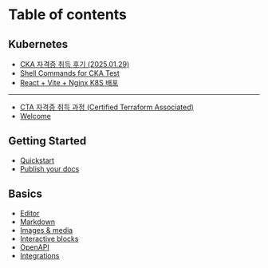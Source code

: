 # Table of contents

## Kubernetes

* [CKA 자격증 취득 후기 (2025.01.29)](README.md)
* [Shell Commands for CKA Test](<README (2).md>)
* [React + Vite + Nginx K8S 배포](kubernetes/react-+-vite-+-nginx-k8s.md)

***

* [CTA 자격증 취득 과정 (Certified Terraform Associated)](cta-certified-terraform-associated.md)
* [Welcome](<README (1).md>)

## Getting Started

* [Quickstart](getting-started/quickstart.md)
* [Publish your docs](getting-started/publish-your-docs.md)

## Basics

* [Editor](basics/editor.md)
* [Markdown](basics/markdown.md)
* [Images & media](basics/images-and-media.md)
* [Interactive blocks](basics/interactive-blocks.md)
* [OpenAPI](basics/openapi.md)
* [Integrations](basics/integrations.md)
